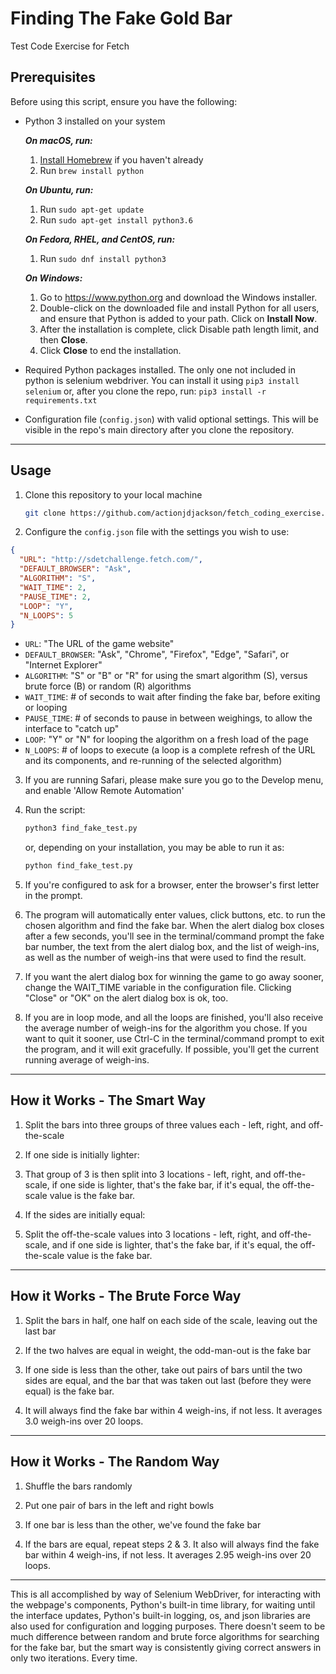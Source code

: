 # Finding The Fake Gold Bar

Test Code Exercise for Fetch

## Prerequisites

Before using this script, ensure you have the following:

- Python 3 installed on your system

    ***On macOS, run:***
    1. [Install Homebrew](https://brew.sh/#install) if you haven't already
    2. Run `brew install python`

    ***On Ubuntu, run:***
    1. Run `sudo apt-get update`
    2. Run `sudo apt-get install python3.6`

    ***On Fedora, RHEL, and CentOS, run:***
    1. Run `sudo dnf install python3`

    ***On Windows:***
    1. Go to <https://www.python.org> and download the Windows installer.
    2. Double-click on the downloaded file and install Python for all users,
    and ensure that Python is added to your path. Click on **Install Now**.
    3. After the installation is complete, click Disable path length limit,
    and then **Close**.
    4. Click **Close** to end the installation.

- Required Python packages installed. The only one not included in python is
selenium webdriver. You can install it using `pip3 install selenium` or, after
you clone the repo, run: `pip3 install -r requirements.txt`

- Configuration file (`config.json`) with valid optional settings. This will be visible in the repo's main directory after you clone the repository.

---

## Usage

1. Clone this repository to your local machine
    ```bash
    git clone https://github.com/actionjdjackson/fetch_coding_exercise.git
    ```
2. Configure the `config.json` file with the settings you wish to use:
  ```json
  {
    "URL": "http://sdetchallenge.fetch.com/",
    "DEFAULT_BROWSER": "Ask",
    "ALGORITHM": "S",
    "WAIT_TIME": 2,
    "PAUSE_TIME": 2,
    "LOOP": "Y",
    "N_LOOPS": 5
  }
  ```
  - `URL`: "The URL of the game website"
  - `DEFAULT_BROWSER`: "Ask", "Chrome", "Firefox", "Edge", "Safari", or "Internet Explorer"
  - `ALGORITHM`: "S" or "B" or "R" for using the smart algorithm (S), versus brute force (B) or random (R) algorithms
  - `WAIT_TIME`: # of seconds to wait after finding the fake bar, before exiting or looping
  - `PAUSE_TIME`: # of seconds to pause in between weighings, to allow the interface to "catch up"
  - `LOOP`: "Y" or "N" for looping the algorithm on a fresh load of the page
  - `N_LOOPS`: # of loops to execute (a loop is a complete refresh of the URL and its components, and re-running of the selected algorithm)

3. If you are running Safari, please make sure you go to the Develop menu, and enable 'Allow Remote Automation'

4. Run the script:
    ```bash
    python3 find_fake_test.py
    ```
    or, depending on your installation, you may be able to run it as:
    ```bash
    python find_fake_test.py
    ```
5. If you're configured to ask for a browser, enter the browser's first letter in the prompt.

6. The program will automatically enter values, click buttons, etc. to run the chosen algorithm and find the fake bar. When the alert dialog box closes after a few seconds, you'll see in the terminal/command prompt the fake bar number, the text from the alert dialog box, and the list of weigh-ins, as well as the number of weigh-ins that were used to find the result.

6. If you want the alert dialog box for winning the game to go away sooner, change the WAIT_TIME variable in the configuration file. Clicking "Close" or "OK" on the alert dialog box is ok, too.

7. If you are in loop mode, and all the loops are finished, you'll also receive the average number of weigh-ins for the algorithm you chose. If you want to quit it sooner, use Ctrl-C in the terminal/command prompt to exit the program, and it will exit gracefully. If possible, you'll get the current running average of weigh-ins.

---

## How it Works - The Smart Way

1. Split the bars into three groups of three values each - left, right, and off-the-scale

2. If one side is initially lighter:

3. That group of 3 is then split into 3 locations - left, right, and off-the-scale, if one side is lighter, that's the fake bar, if it's equal, the off-the-scale value is the fake bar.

4. If the sides are initially equal:

5. Split the off-the-scale values into 3 locations - left, right, and off-the-scale, and if one side is lighter, that's the fake bar, if it's equal, the off-the-scale value is the fake bar.


---

## How it Works - The Brute Force Way

1. Split the bars in half, one half on each side of the scale, leaving out the last bar

2. If the two halves are equal in weight, the odd-man-out is the fake bar

3. If one side is less than the other, take out pairs of bars until the two
    sides are equal, and the bar that was taken out last (before they were
    equal) is the fake bar.

4. It will always find the fake bar within 4 weigh-ins, if not less. It averages 3.0 weigh-ins over 20 loops.

---

## How it Works - The Random Way

1. Shuffle the bars randomly

2. Put one pair of bars in the left and right bowls

3. If one bar is less than the other, we've found the fake bar

4. If the bars are equal, repeat steps 2 & 3. It also will always find the fake bar within 4 weigh-ins, if not less. It averages 2.95 weigh-ins over 20 loops.

---

This is all accomplished by way of Selenium WebDriver, for interacting with
the webpage's components, Python's built-in time library, for waiting
until the interface updates, Python's built-in logging, os, and json libraries
are also used for configuration and logging purposes. There doesn't seem to be much
difference between random and brute force algorithms for searching for the fake bar, but
the smart way is consistently giving correct answers in only two iterations. Every time.
